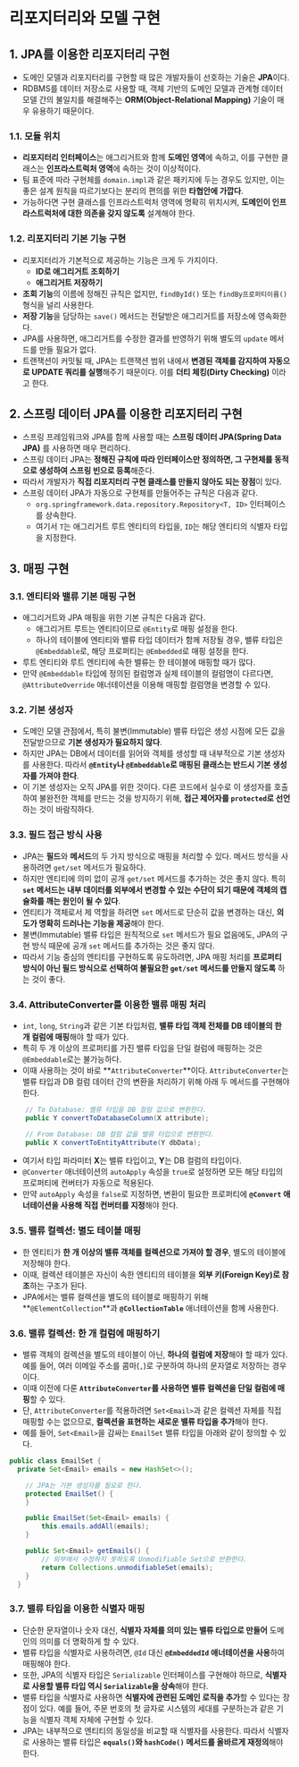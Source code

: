 # 리포지터리와 모델 구현

## 1. JPA를 이용한 리포지터리 구현

- 도메인 모델과 리포지터리를 구현할 때 많은 개발자들이 선호하는 기술은 **JPA**이다.
- RDBMS를 데이터 저장소로 사용할 때, 객체 기반의 도메인 모델과 관계형 데이터 모델 간의 불일치를 해결해주는 **ORM(Object-Relational Mapping)** 기술이 매우 유용하기 때문이다.

### 1.1. 모듈 위치

- **리포지터리 인터페이스**는 애그리거트와 함께 **도메인 영역**에 속하고, 이를 구현한 클래스는 **인프라스트럭처 영역**에 속하는 것이 이상적이다.
- 팀 표준에 따라 구현체를 `domain.impl`과 같은 패키지에 두는 경우도 있지만, 이는 좋은 설계 원칙을 따르기보다는 분리의 편의를 위한 **타협안에 가깝다**.
- 가능하다면 구현 클래스를 인프라스트럭처 영역에 명확히 위치시켜, **도메인이 인프라스트럭처에 대한 의존을 갖지 않도록** 설계해야 한다.

### 1.2. 리포지터리 기본 기능 구현

- 리포지터리가 기본적으로 제공하는 기능은 크게 두 가지이다.
  - **ID로 애그리거트 조회하기**
  - **애그리거트 저장하기**
- **조회 기능**의 이름에 정해진 규칙은 없지만, `findById()` 또는 `findBy프로퍼티이름()` 형식을 널리 사용한다.
- **저장 기능**을 담당하는 `save()` 메서드는 전달받은 애그리거트를 저장소에 영속화한다.
- JPA를 사용하면, 애그리거트를 수정한 결과를 반영하기 위해 별도의 `update` 메서드를 만들 필요가 없다.
- 트랜잭션이 커밋될 때, JPA는 트랜잭션 범위 내에서 **변경된 객체를 감지하여 자동으로 UPDATE 쿼리를 실행**해주기 때문이다. 이를 **더티 체킹(Dirty Checking)** 이라고 한다.

## 2. 스프링 데이터 JPA를 이용한 리포지터리 구현

- 스프링 프레임워크와 JPA를 함께 사용할 때는 **스프링 데이터 JPA(Spring Data JPA)** 를 사용하면 매우 편리하다.
- 스프링 데이터 JPA는 **정해진 규칙에 따라 인터페이스만 정의하면, 그 구현체를 동적으로 생성하여 스프링 빈으로 등록**해준다.
- 따라서 개발자가 **직접 리포지터리 구현 클래스를 만들지 않아도 되는 장점**이 있다.
- 스프링 데이터 JPA가 자동으로 구현체를 만들어주는 규칙은 다음과 같다.
  - `org.springframework.data.repository.Repository<T, ID>` 인터페이스를 상속한다.
  - 여기서 `T`는 애그리거트 루트 엔티티의 타입을, `ID`는 해당 엔티티의 식별자 타입을 지정한다.

## 3. 매핑 구현

### 3.1. 엔티티와 밸류 기본 매핑 구현

- 애그리거트와 JPA 매핑을 위한 기본 규칙은 다음과 같다.
  - 애그리거트 루트는 엔티티이므로 `@Entity`로 매핑 설정을 한다.
  - 하나의 테이블에 엔티티와 밸류 타입 데이터가 함께 저장될 경우, 밸류 타입은 `@Embeddable`로, 해당 프로퍼티는 `@Embedded`로 매핑 설정을 한다.
- 루트 엔티티와 루트 엔티티에 속한 밸류는 한 테이블에 매핑할 때가 많다.
- 만약 `@Embeddable` 타입에 정의된 컬럼명과 실제 테이블의 컬럼명이 다르다면, `@AttributeOverride` 애너테이션을 이용해 매핑할 컬럼명을 변경할 수 있다.

### 3.2. 기본 생성자

- 도메인 모델 관점에서, 특히 불변(Immutable) 밸류 타입은 생성 시점에 모든 값을 전달받으므로 **기본 생성자가 필요하지 않다**.
- 하지만 JPA는 DB에서 데이터를 읽어와 객체를 생성할 때 내부적으로 기본 생성자를 사용한다. 따라서 **`@Entity`나 `@Embeddable`로 매핑된 클래스는 반드시 기본 생성자를 가져야 한다**.
- 이 기본 생성자는 오직 JPA를 위한 것이다. 다른 코드에서 실수로 이 생성자를 호출하여 불완전한 객체를 만드는 것을 방지하기 위해, **접근 제어자를 `protected`로 선언**하는 것이 바람직하다.

### 3.3. 필드 접근 방식 사용

- JPA는 **필드**와 **메서드**의 두 가지 방식으로 매핑을 처리할 수 있다. 메서드 방식을 사용하려면 `get/set` 메서드가 필요하다.
- 하지만 엔티티에 의미 없이 공개 `get/set` 메서드를 추가하는 것은 좋지 않다. 특히 **`set` 메서드는 내부 데이터를 외부에서 변경할 수 있는 수단이 되기 때문에 객체의 캡슐화를 깨는 원인이 될 수 있다**.
- 엔티티가 객체로서 제 역할을 하려면 `set` 메서드로 단순히 값을 변경하는 대신, **의도가 명확히 드러나는 기능을 제공**해야 한다.
- 불변(Immutable) 밸류 타입은 원칙적으로 `set` 메서드가 필요 없음에도, JPA의 구현 방식 때문에 공개 `set` 메서드를 추가하는 것은 좋지 않다.
- 따라서 기능 중심의 엔티티를 구현하도록 유도하려면, JPA 매핑 처리를 **프로퍼티 방식이 아닌 필드 방식으로 선택하여 불필요한 `get/set` 메서드를 만들지 않도록** 하는 것이 좋다.

### 3.4. AttributeConverter를 이용한 밸류 매핑 처리

- `int`, `long`, `String`과 같은 기본 타입처럼, **밸류 타입 객체 전체를 DB 테이블의 한 개 컬럼에 매핑**해야 할 때가 있다.
- 특히 두 개 이상의 프로퍼티를 가진 밸류 타입을 단일 컬럼에 매핑하는 것은 `@Embeddable`로는 불가능하다.
- 이때 사용하는 것이 바로 **`AttributeConverter`**이다. `AttributeConverter`는 밸류 타입과 DB 컬럼 데이터 간의 변환을 처리하기 위해 아래 두 메서드를 구현해야 한다.

```java
    // To Database: 밸류 타입을 DB 컬럼 값으로 변환한다.
    public Y convertToDatabaseColumn(X attribute);

    // From Database: DB 컬럼 값을 밸류 타입으로 변환한다.
    public X convertToEntityAttribute(Y dbData);
```

- 여기서 타입 파라미터 **X**는 밸류 타입이고, **Y**는 DB 컬럼의 타입이다.
- `@Converter` 애너테이션의 `autoApply` 속성을 `true`로 설정하면 모든 해당 타입의 프로퍼티에 컨버터가 자동으로 적용된다.
- 만약 `autoApply` 속성을 `false`로 지정하면, 변환이 필요한 프로퍼티에 **`@Convert` 애너테이션을 사용해 직접 컨버터를 지정**해야 한다.

### 3.5. 밸류 컬렉션: 별도 테이블 매핑

- 한 엔티티가 **한 개 이상의 밸류 객체를 컬렉션으로 가져야 할 경우**, 별도의 테이블에 저장해야 한다.
- 이때, 컬렉션 테이블은 자신이 속한 엔티티의 테이블을 **외부 키(Foreign Key)로 참조**하는 구조가 된다.
- JPA에서는 밸류 컬렉션을 별도의 테이블로 매핑하기 위해 **`@ElementCollection`**과 **`@CollectionTable`** 애너테이션을 함께 사용한다.

### 3.6. 밸류 컬렉션: 한 개 컬럼에 매핑하기

- 밸류 객체의 컬렉션을 별도의 테이블이 아닌, **하나의 컬럼에 저장**해야 할 때가 있다. 예를 들어, 여러 이메일 주소를 콤마(`,`)로 구분하여 하나의 문자열로 저장하는 경우이다.
- 이때 이전에 다룬 **`AttributeConverter`를 사용하면 밸류 컬렉션을 단일 컬럼에 매핑**할 수 있다.
- 단, `AttributeConverter`를 적용하려면 `Set<Email>`과 같은 컬렉션 자체를 직접 매핑할 수는 없으므로, **컬렉션을 표현하는 새로운 밸류 타입을 추가**해야 한다.
- 예를 들어, `Set<Email>`을 감싸는 `EmailSet` 밸류 타입을 아래와 같이 정의할 수 있다.

```java
public class EmailSet {
  private Set<Email> emails = new HashSet<>();

    // JPA는 기본 생성자를 필요로 한다.
    protected EmailSet() {
    }

    public EmailSet(Set<Email> emails) {
        this.emails.addAll(emails);
    }

    public Set<Email> getEmails() {
        // 외부에서 수정하지 못하도록 Unmodifiable Set으로 반환한다.
        return Collections.unmodifiableSet(emails);
    }
  }
```

### 3.7. 밸류 타입을 이용한 식별자 매핑

- 단순한 문자열이나 숫자 대신, **식별자 자체를 의미 있는 밸류 타입으로 만들어** 도메인의 의미를 더 명확하게 할 수 있다.
- 밸류 타입을 식별자로 사용하려면, `@Id` 대신 **`@EmbeddedId` 애너테이션을 사용**하여 매핑해야 한다.
- 또한, JPA의 식별자 타입은 `Serializable` 인터페이스를 구현해야 하므로, **식별자로 사용할 밸류 타입 역시 `Serializable`을 상속**해야 한다.
- 밸류 타입을 식별자로 사용하면 **식별자에 관련된 도메인 로직을 추가**할 수 있다는 장점이 있다. 예를 들어, 주문 번호의 첫 글자로 시스템의 세대를 구분하는과 같은 기능을 식별자 객체 자체에 구현할 수 있다.
- JPA는 내부적으로 엔티티의 동일성을 비교할 때 식별자를 사용한다. 따라서 식별자로 사용하는 밸류 타입은 **`equals()`와 `hashCode()` 메서드를 올바르게 재정의**해야 한다.
